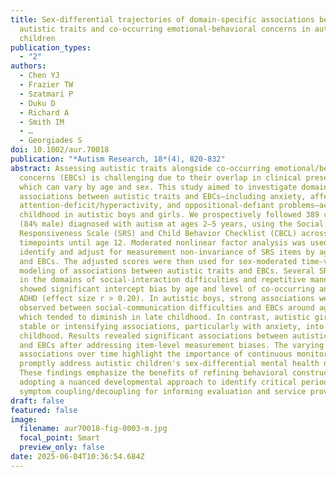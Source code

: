 ```yaml
---
title: Sex-differential trajectories of domain-specific associations between
  autistic traits and co-occurring emotional-behavioral concerns in autistic
  children
publication_types:
  - "2"
authors:
  - Chen YJ
  - Frazier TW
  - Szatmari P
  - Duku D
  - Richard A
  - Smith IM
  - …
  - Georgiades S
doi: 10.1002/aur.70018
publication: "*Autism Research, 18*(4), 820-832"
abstract: Assessing autistic traits alongside co-occurring emotional/behavioral
  concerns (EBCs) is challenging due to their overlap in clinical presentations,
  which can vary by age and sex. This study aimed to investigate domain-specific
  associations between autistic traits and EBCs–including anxiety, affective,
  attention-deficit/hyperactivity, and oppositional-defiant problems–across
  childhood in autistic boys and girls. We prospectively followed 389 children
  (84% male) diagnosed with autism at ages 2–5 years, using the Social
  Responsiveness Scale (SRS) and Child Behavior Checklist (CBCL) across eight
  timepoints until age 12. Moderated nonlinear factor analysis was used to
  identify and adjust for measurement non-invariance of SRS items by age, sex,
  and EBCs. The adjusted scores were then used for sex-moderated time-varying
  modeling of associations between autistic traits and EBCs. Several SRS items
  in the domains of social-interaction difficulties and repetitive mannerisms
  showed significant intercept bias by age and level of co-occurring anxiety and
  ADHD (effect size r > 0.20). In autistic boys, strong associations were
  observed between social-communication difficulties and EBCs around ages 7–9,
  which tended to diminish in late childhood. In contrast, autistic girls showed
  stable or intensifying associations, particularly with anxiety, into late
  childhood. Results revealed significant associations between autistic traits
  and EBCs after addressing item-level measurement biases. The varying
  associations over time highlight the importance of continuous monitoring to
  promptly address autistic children's sex-differential mental health needs.
  These findings emphasize the benefits of refining behavioral constructs and
  adopting a nuanced developmental approach to identify critical periods of
  symptom coupling/decoupling for informing evaluation and service provision.
draft: false
featured: false
image:
  filename: aur70018-fig-0003-m.jpg
  focal_point: Smart
  preview_only: false
date: 2025-06-04T10:36:54.684Z
---
```

